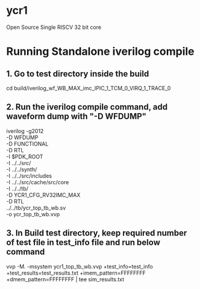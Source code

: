 # ycr1
Open Source Single RISCV 32 bit core

# Running Standalone iverilog compile
## 1. Go to test directory inside the build

cd build/iverilog_wf_WB_MAX_imc_IPIC_1_TCM_0_VIRQ_1_TRACE_0

## 2. Run the iverilog compile command, add waveform dump with "-D WFDUMP"

iverilog -g2012 \
-D WFDUMP     \
-D FUNCTIONAL \
-D RTL \
-I $PDK_ROOT \
-I ../../src/ \
-I ../../synth/ \
-I ../../src/includes \
-I ../../src/cache/src/core \
-I ../../tb/ \
-D YCR1_CFG_RV32IMC_MAX \
-D RTL \
../../tb/ycr_top_tb_wb.sv \
-o ycr_top_tb_wb.vvp


## 3. In Build test directory, keep required number of test file in test_info file and run below command
vvp -M. -msystem ycr1_top_tb_wb.vvp +test_info=test_info +test_results=test_results.txt +imem_pattern=FFFFFFFF +dmem_pattern=FFFFFFFF | tee sim_results.txt
